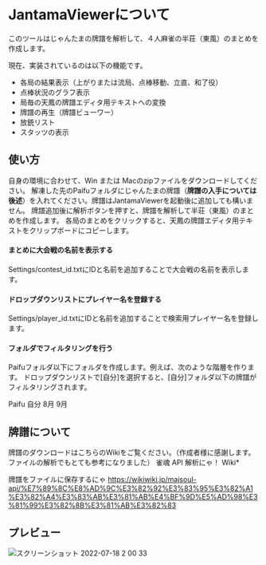 # JantamaViewerについて

このツールはじゃんたまの牌譜を解析して、４人麻雀の半荘（東風）のまとめを作成します。

現在、実装されているのは以下の機能です。
- 各局の結果表示（上がりまたは流局、点棒移動、立直、和了役）
- 点棒状況のグラフ表示
- 局毎の天鳳の牌譜エディタ用テキストへの変換
- 牌譜の再生（牌譜ビューワー）
- 放銃リスト
- スタッツの表示

## 使い方

自身の環境に合わせて、Win または Macのzipファイルをダウンロードしてください。
解凍した先のPaifuフォルダにじゃんたまの牌譜（**牌譜の入手については後述**）を入れてください。牌譜はJantamaViewerを起動後に追加しても構いません。
牌譜追加後に解析ボタンを押すと、牌譜を解析して半荘（東風）のまとめを作成します。
各局のまとめをクリックすると、天鳳の牌譜エディタ用テキストをクリップボードにコピーします。

#### まとめに大会戦の名前を表示する
Settings/contest_id.txtにIDと名前を追加することで大会戦の名前を表示します。

#### ドロップダウンリストにプレイヤー名を登録する
Settings/player_id.txtにIDと名前を追加することで検索用プレイヤー名を登録します。

#### フォルダでフィルタリングを行う
Paifuフォルダ以下にフォルダを作成します。例えば、次のような階層を作ります。
ドロップダウンリストで[自分]を選択すると、[自分]フォルダ以下の牌譜がフィルタリングされます。

Paifu
  自分
   8月
   9月
 

## 牌譜について

牌譜のダウンロードはこちらのWikiをご覧ください。（作成者様に感謝します。ファイルの解析でもとても参考になりました）
雀魂 API 解析にゃ！ Wiki*

牌譜をファイルに保存するにゃ
https://wikiwiki.jp/majsoul-api/%E7%89%8C%E8%AD%9C%E3%82%92%E3%83%95%E3%82%A1%E3%82%A4%E3%83%AB%E3%81%AB%E4%BF%9D%E5%AD%98%E3%81%99%E3%82%8B%E3%81%AB%E3%82%83

## プレビュー
![スクリーンショット 2022-07-18 2 00 33](https://user-images.githubusercontent.com/108359839/179417467-12d4b5ec-e0e4-43a6-9c48-07dc46d21e80.png)
